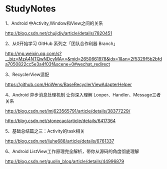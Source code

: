 # StudyNotes

1、Android 中Activity,Window和View之间的关系 

http://blog.csdn.net/chujidiy/article/details/7820451


2、从0开始学习 GitHub 系列之「团队合作利器 Branch」

http://mp.weixin.qq.com/s?__biz=MzA4NTQwNDcyMA==&mid=2650661978&idx=1&sn=2f5329f5b2bfda7050822cc5e3a4f03f&scene=0#wechat_redirect


3、RecyclerView适配

https://github.com/HpWens/BaseRecyclerViewAdapterHelper  

4、Android 异步消息处理机制 让你深入理解 Looper、Handler、Message三者关系

http://blog.csdn.net/lmj623565791/article/details/38377229/

http://blog.csdn.net/stonecao/article/details/6417364

5、基础总结篇之三：Activity的task相关

http://blog.csdn.net/liuhe688/article/details/6761337

6、Android ListView工作原理完全解析，带你从源码的角度彻底理解

http://blog.csdn.net/guolin_blog/article/details/44996879
